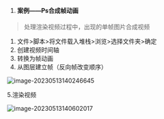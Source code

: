 1. #### 案例——Ps合成帧动画


> 处理渲染视频过程中，出现的单帧图片合成视频

1. 文件>脚本>将文件载入堆栈>浏览>选择文件夹>确定
2. 创建视频时间轴
3. 转换为帧动画
4. 从图层建立帧（反向帧改变顺序）

![image-20230513140246645](F:\Git\presonalnote\Ps\phto\image-20230513140246645.png)

5.渲染视频

![image-20230513140602017](F:\Git\presonalnote\Ps\phto\image-20230513140602017.png)
